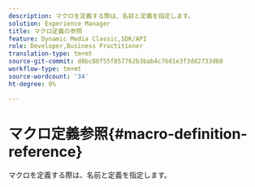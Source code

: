 ```yaml
---
description: マクロを定義する際は、名前と定義を指定します。
solution: Experience Manager
title: マクロ定義の参照
feature: Dynamic Media Classic,SDK/API
role: Developer,Business Practitioner
translation-type: tm+mt
source-git-commit: d0bc88f55f857762b3bab4c76d1e3f3dd2733d60
workflow-type: tm+mt
source-wordcount: '34'
ht-degree: 0%

---
```



# マクロ定義参照{#macro-definition-reference}

マクロを定義する際は、名前と定義を指定します。

